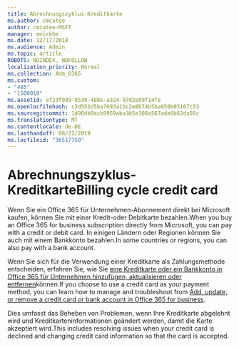 ```yaml
---
title: Abrechnungszyklus-Kreditkarte
ms.author: cmcatee
author: cmcatee-MSFT
manager: mnirkhe
ms.date: 12/17/2018
ms.audience: Admin
ms.topic: article
ROBOTS: NOINDEX, NOFOLLOW
localization_priority: Normal
ms.collection: Adm_O365
ms.custom:
- "485"
- "1500018"
ms.assetid: ef2df989-8539-48b5-a324-97d2e09f14fe
ms.openlocfilehash: c3d553d5ba7693a1bc2e8b74b5ba850b05167c53
ms.sourcegitcommit: 1d98db8acb9959aba3b5e308a567ade6b62da56c
ms.translationtype: MT
ms.contentlocale: de-DE
ms.lasthandoff: 08/22/2019
ms.locfileid: "36517750"
---
```

# <a name="billing-cycle-credit-card"></a><span data-ttu-id="6ccaf-102">Abrechnungszyklus-Kreditkarte</span><span class="sxs-lookup"><span data-stu-id="6ccaf-102">Billing cycle credit card</span></span>

<span data-ttu-id="6ccaf-103">Wenn Sie ein Office 365 für Unternehmen-Abonnement direkt bei Microsoft kaufen, können Sie mit einer Kredit-oder Debitkarte bezahlen.</span><span class="sxs-lookup"><span data-stu-id="6ccaf-103">When you buy an Office 365 for business subscription directly from Microsoft, you can pay with a credit or debit card.</span></span> <span data-ttu-id="6ccaf-104">In einigen Ländern oder Regionen können Sie auch mit einem Bankkonto bezahlen.</span><span class="sxs-lookup"><span data-stu-id="6ccaf-104">In some countries or regions, you can also pay with a bank account.</span></span>
  
<span data-ttu-id="6ccaf-105">Wenn Sie sich für die Verwendung einer Kreditkarte als Zahlungsmethode entscheiden, erfahren Sie, wie Sie [eine Kreditkarte oder ein Bankkonto in Office 365 für Unternehmen hinzufügen, aktualisieren oder entfernen](https://docs.microsoft.com/office365/admin/subscriptions-and-billing/add-update-or-remove-credit-card-or-bank-account)können.</span><span class="sxs-lookup"><span data-stu-id="6ccaf-105">If you choose to use a credit card as your payment method, you can learn how to manage and troubleshoot from [Add, update, or remove a credit card or bank account in Office 365 for business](https://docs.microsoft.com/office365/admin/subscriptions-and-billing/add-update-or-remove-credit-card-or-bank-account).</span></span>
  
<span data-ttu-id="6ccaf-106">Dies umfasst das Beheben von Problemen, wenn Ihre Kreditkarte abgelehnt wird und Kreditkarteninformationen geändert werden, damit die Karte akzeptiert wird.</span><span class="sxs-lookup"><span data-stu-id="6ccaf-106">This includes resolving issues when your credit card is declined and changing credit card information so that the card is accepted.</span></span>